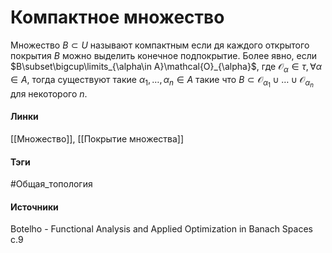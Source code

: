 # Компактное множество
Множество $B\subset U$ называют компактным если дя каждого открытого покрытия $B$ можно выделить конечное подпокрытие. Более явно, если $B\subset\bigcup\limits_{\alpha\in A}\mathcal{O}_{\alpha}$, где $\mathcal{O}_{\alpha}\in\tau,\forall\alpha\in A$, тогда существуют такие $\alpha_{1},\dots,\alpha_{n}\in A$ такие что $B\subset\mathcal{O}_{\alpha_{1}}\cup\dots\cup\mathcal{O}_{\alpha_{n}}$ для некоторого $n$.

#### Линки
[[Множество]],
[[Покрытие множества]]
#### Тэги
 #Общая_топология 
#### Источники
 Botelho - Functional Analysis and Applied Optimization in Banach Spaces c.9 